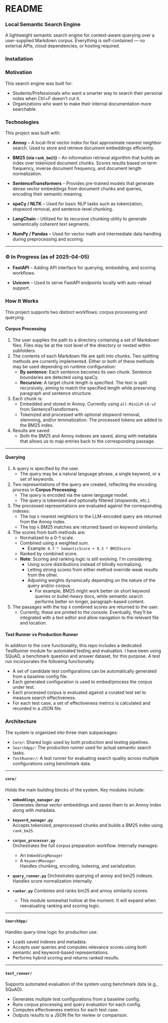 # README

### Local Semantic Search Engine

A lightweight semantic search engine for context-aware querying over a user-supplied Markdown corpus. Everything is self-contained — no external APIs, cloud dependencies, or hosting required.


### Installation



### Motivation

This search engine was built for:
- Students/Professionals who want a smarter way to search their personal notes when Ctrl+F doesn't cut it.
- Organizations who want to make their internal documentation more searchable.

### Technologies

This project was built with:

- **Annoy** – A local-first vector index for fast approximate nearest neighbor search. Used to store and retrieve document embeddings efficiently.

- **BM25 (via `rank_bm25`)** – An information retrieval algorithm that builds an index over tokenized document chunks. Scores results based on term frequency, inverse document frequency, and document length normalization.

- **SentenceTransformers** –  Provides pre-trained models that generate dense vector embeddings from document chunks and queries, encoding their semantic meaning.

- **spaCy / NLTK** – Used for basic NLP tasks such as tokenization, stopword removal, and sentence-level chunking.

- **LangChain** – Utilized for its recursive chunking utility to generate semantically coherent text segments.

- **NumPy / Pandas** – Used for vector math and intermediate data handling during preprocessing and scoring.

---

### ⚙️ In Progress (as of 2025-04-05)

- **FastAPI** – Adding API interface for querying, embedding, and scoring workflows.

- **Uvicorn** – Used to serve FastAPI endpoints locally with auto-reload support.


### How It Works

This project supports two distinct workflows: corpus processing and querying.


#### Corpus Processing

1. The user supplies the path to a directory containing a set of Markdown files. Files may be at the root level of the directory or nested within subfolders.
2. The contents of each Markdown file are split into chunks. Two splitting methods are currently implemented. Either or both of these methods may be used depending on runtime configuration:
   - **By sentence**: Each sentence becomes its own chunk. Sentence boundaries are detected using spaCy.
   - **Recursive**: A target chunk length is specified. The text is split recursively, aiming to match the specified length while preserving paragraph and sentence structure.
3. Each chunk is:
   - Embedded and stored in Annoy. Currently using `all-MiniLM-L6-v2` from SentenceTransformers.
   - Tokenized and processed with optional stopword removal, stemming, and/or lemmatization. The processed tokens are added to the BM25 index.
4. Results are saved:
   - Both the BM25 and Annoy indexes are saved, along with metadata that allows us to map entries back to the corresponding passage.

---

#### Querying

1. A query is specified by the user.
   - The query may be a natural language phrase, a single keyword, or a set of keywords.
2. Two representations of the query are created, reflecting the encoding process in **Corpus Processing**:
   - The query is encoded via the same language model.
   - The query is tokenized and optionally filtered (stopwords, etc.).
3. The processed representations are evaluated against the corresponding indexes:
   - The top `k` nearest neighbors to the LLM-encoded query are returned from the Annoy index.
   - The top `k` BM25 matches are returned based on keyword similarity.
4. The scores from both methods are:
   - Normalized to a 0–1 scale.
   - Combined using a weighted sum.
     - Example: `0.7 * SemanticScore + 0.3 * BM25Score`
   - Ranked by combined score.
   - **Note**: Scoring and ranking logic is still evolving. I'm considering:
     - Using score distributions instead of blindly normalizing.
     - Letting strong scores from either method override weak results from the other.
     - Adjusting weights dynamically depending on the nature of the query and/or corpus.
       - For example, BM25 might work better on short keyword queries or bullet-heavy docs, while semantic search performs better on longer, paragraph-based content.
5. The passages with the top `X` combined scores are returned to the user.
   - Currently, these are printed to the console. Eventually, they’ll be integrated with a text editor and allow navigation to the relevant file and location.


#### Test Runner vs Production Runner

In addition to the core functionality, this repo includes a dedicated TestRunner module for automated testing and evaluation. I have been using SQuAD, a benchmark question and answer dataset, for this purpose. A test run incorporates the following functionality.

- A set of candidate test configurations can be automatically generated from a baseline config file.
- Each generated configuration is used to embed/process the corpus under test.
- Each processed corpus is evaluated against a curated test set to measure search effectiveness. 
- For each test case, a set of effectiveness metrics is calculated and recorded in a JSON file.

        
### Architecture

The system is organized into three main subpackages:

- `Core/`: Shared logic used by both production and testing pipelines.
- `SearchApp/`: The production runner used for actual semantic search tasks.
- `TestRunner/`: A test runner for evaluating search quality across multiple configurations using benchmark data.

---

#### `core/`

Holds the main building blocks of the system. Key modules include:

- **`embeddings_manager.py`**  
  Generates dense vector embeddings and saves them to an Annoy index along with metadata.

- **`keyword_manager.py`**  
  Accepts tokenized, preprocessed chunks and builds a BM25 index using `rank_bm25`.

- **`corpus_processor.py`**  
  Orchestrates the full corpus preparation workflow. Internally manages:
  - An `EmbeddingManager`
  - A `KeywordManager`  
  Handles chunking, encoding, indexing, and serialization.

- **`query_runner.py`**
  Orchestrates querying of annoy and bm25 indexes.
  Handles score normalization internally.

- **`ranker.py`**
  Combines and ranks bm25 and annoy similarity scores.
  - This module somewhat hollow at the moment. It will expand when reevaluating ranking and scoring logic.

---

#### `SearchApp/`

Handles query-time logic for production use.

- Loads saved indexes and metadata.
- Accepts user queries and computes relevance scores using both semantic and keyword-based representations.
- Performs hybrid scoring and returns ranked results.
---

#### `test_runner/`

Supports automated evaluation of the system using benchmark data (e.g., SQuAD).

- Generates multiple test configurations from a baseline config.
- Runs corpus processing and query evaluation for each config.
- Computes effectiveness metrics for each test case.
- Outputs results to a JSON file for review or comparison.

    

